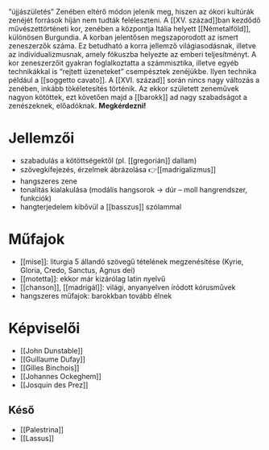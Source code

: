 “újjászületés”
Zenében eltérő módon jelenik meg, hiszen az ókori kultúrák zenéjét források híján nem tudták feléleszteni.
A [[XV. század]]ban kezdődő művészettörténeti kor, zenében a központja Itália helyett [[Németalföld]], különösen Burgundia.
A korban jelentősen megszaporodott az ismert zeneszerzők száma. Ez betudható a korra jellemző világiasodásnak, illetve az individualizmusnak, amely fókuszba helyezte az emberi teljesítményt.
A kor zeneszerzőit gyakran foglalkoztatta a számmisztika, illetve egyéb technikákkal is “rejtett üzeneteket” csempésztek zenéjükbe. Ilyen technika például a [[soggetto cavato]].
A [[XVI. század]] során nincs nagy változás a zenében, inkább tökéletesítés történik.
Az ekkor született zeneművek nagyon kötöttek, ezt követően majd a [[barokk]] ad nagy szabadságot a zenészeknek, előadóknak. **Megkérdezni!**
# Jellemzői
- szabadulás a kötöttségektől (pl. [[gregorián]] dallam)
- szövegkifejezés, érzelmek ábrázolása 👉[[madrigalizmus]]
- hangszeres zene
- tonalitás kialakulása (modális hangsorok → dúr – moll hangrendszer, funkciók)
- hangterjedelem kibővül a [[basszus]] szólammal
# Műfajok
- [[mise]]: liturgia 5 állandó szövegű tételének megzenésítése (Kyrie, Gloria, Credo, Sanctus, Agnus dei)
- [[motetta]]: ekkor már kizárólag latin nyelvű
- [[chanson]], [[madrigál]]: világi, anyanyelven íródott kórusművek
- hangszeres műfajok: barokkban tovább élnek
# Képviselői
- [[John Dunstable]]
- [[Guillaume Dufay]]
- [[Gilles Binchois]]
- [[Johannes Ockeghem]]
- [[Josquin des Prez]]
## Késő
- [[Palestrina]]
- [[Lassus]]